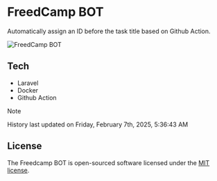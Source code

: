 # FreedCamp BOT

Automatically assign an ID before the task title based on Github Action.

![FreedCamp BOT](https://repository-images.githubusercontent.com/737932867/7d34798b-2680-471c-b089-a78a718d3d6a)

## Tech

- Laravel
- Docker
- Github Action

> [!NOTE]  
> History last updated on Friday, February 7th, 2025, 5:36:43 AM

## License

The Freedcamp BOT is open-sourced software licensed under the [MIT license](https://opensource.org/licenses/MIT).
